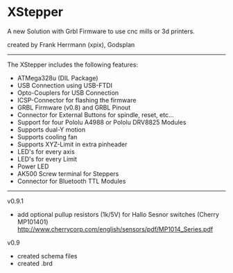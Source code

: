 XStepper
=============

A new Solution with Grbl Firmware to use cnc mills or 3d printers.

created by Frank Herrmann (xpix), Godsplan

---------------

The XStepper includes the following features:

- ATMega328u (DIL Package)
- USB Connection using USB-FTDI
- Opto-Couplers for USB Connection
- ICSP-Connector for flashing the firmware
- GRBL Firmware (v0.8) and GRBL Pinout
- Connector for External Buttons for spindle, reset, etc...
- Support for four Pololu A4988 or Pololu DRV8825 Modules
- Supports dual-Y motion
- Supports cooling fan
- Supports XYZ-Limit in extra pinheader
- LED's for every axis
- LED's for every Limit
- Power LED
- AK500 Screw terminal for Steppers
- Connector for Bluetooth TTL Modules


---------------
v0.9.1

- add optional pullup resistors (1k/5V) for Hallo Sesnor switches (Cherry MP101401)
   http://www.cherrycorp.com/english/sensors/pdf/MP1014_Series.pdf


v0.9 

- created schema files
- created .brd
